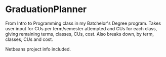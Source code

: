 # GraduationPlanner
From Intro to Programming class in my Batchelor's Degree program. Takes user input for CUs per term/semester attempted and CUs for each class, giving remaining terms, classes, CUs, cost.  Also breaks down, by term, classes, CUs and cost.

Netbeans project info included.
